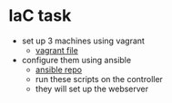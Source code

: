 # IaC task
- set up 3 machines using vagrant
    - [vagrant file](/IaC_ansible/Vagrant/Vagrantfile)
- configure them using ansible
    - [ansible repo](/../ansible/)
    - run these scripts on the controller
    - they will set up the webserver